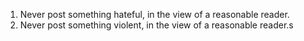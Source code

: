 1. Never post something hateful, in the view of a reasonable reader.
2. Never post something violent, in the view of a reasonable reader.s
